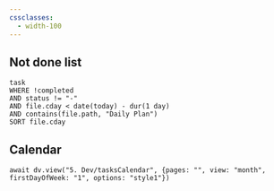 ```yaml
---
cssclasses:
  - width-100
---
```



## Not done list
```dataview
task
WHERE !completed
AND status != "-"
AND file.cday < date(today) - dur(1 day)
AND contains(file.path, "Daily Plan")
SORT file.cday
```

## Calendar
```dataviewjs
await dv.view("5. Dev/tasksCalendar", {pages: "", view: "month", firstDayOfWeek: "1", options: "style1"})
```

